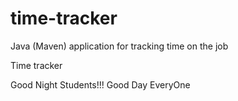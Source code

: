 # time-tracker
Java (Maven) application for tracking time on the job

Time tracker

Good Night Students!!!
Good Day EveryOne

